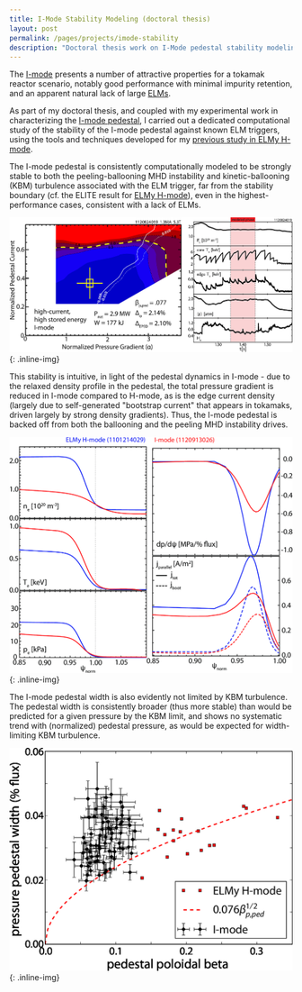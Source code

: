 ```yaml
---
title: I-Mode Stability Modeling (doctoral thesis)
layout: post
permalink: /pages/projects/imode-stability
description: "Doctoral thesis work on I-Mode pedestal stability modeling"
---
```


The [I-mode](/pages/fusionprimer/imode) presents a number of attractive properties for a tokamak reactor scenario, notably good performance with minimal impurity retention, and an apparent natural lack of large [ELMs](/pages/fusionprimer/hmode).

As part of my doctoral thesis, and coupled with my experimental work in characterizing the [I-mode pedestal](/pages/projects/imode-pedestal), I carried out a dedicated computational study of the stability of the I-mode pedestal against known ELM triggers, using the tools and techniques developed for my [previous study in ELMy H-mode](/pages/projects/elmy).

The I-mode pedestal is consistently computationally modeled to be strongly stable to both the peeling-ballooning MHD instability and kinetic-ballooning (KBM) turbulence associated with the ELM trigger, far from the stability boundary (cf. the ELITE result for [ELMy H-mode](/pages/projects/elmy)), even in the highest-performance cases, consistent with a lack of ELMs.

![elite](/images/projects/imode-stability/1120824019_ELITE_stitch_v2.jpg){: .inline-img}

This stability is intuitive, in light of the pedestal dynamics in I-mode - due to the relaxed density profile in the pedestal, the total pressure gradient is reduced in I-mode compared to H-mode, as is the edge current density (largely due to self-generated "bootstrap current" that appears in tokamaks, driven largely by strong density gradients).  Thus, the I-mode pedestal is backed off from both the ballooning and the peeling MHD instability drives.

![profiles](/images/projects/imode-stability/prof_elmy_imode.jpg){: .inline-img}

The I-mode pedestal width is also evidently not limited by KBM turbulence.  The pedestal width is consistently broader (thus more stable) than would be predicted for a given pressure by the KBM limit, and shows no systematic trend with (normalized) pedestal pressure, as would be expected for width-limiting KBM turbulence.

![wid-betapol](/images/projects/imode-stability/wid_betapol.jpg){: .inline-img}

